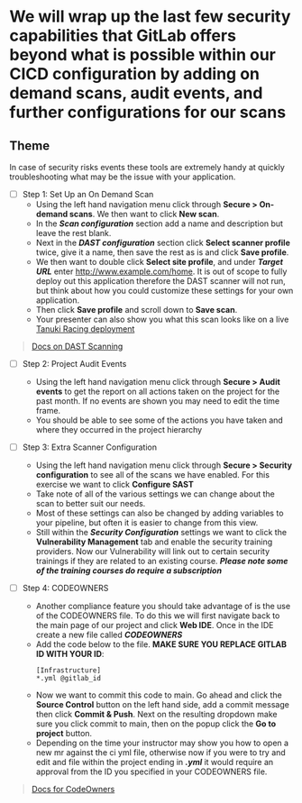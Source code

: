 # We will wrap up the last few security capabilities that GitLab offers beyond what is possible within our CICD configuration by adding on demand scans, audit events, and further configurations for our scans

## Theme

In case of security risks events these tools are extremely handy at quickly troubleshooting what may be the issue with your application.

* [ ] Step 1: Set Up an On Demand Scan
  * Using the left hand navigation menu click through **Secure > On-demand scans**. We then want to click **New scan**.
  * In the ***Scan configuration*** section add a name and description but leave the rest blank.
  * Next in the ***DAST configuration*** section click **Select scanner profile** twice, give it a name, then save the rest as is and click **Save profile**.
  * We then want to double click **Select site profile**, and under ***Target URL*** enter http://www.example.com/home. It is out of scope to fully deploy out this application therefore the DAST scanner will not run, but think about how you could customize these settings for your own application.
  * Then click **Save profile** and scroll down to **Save scan**.
  * Your presenter can also show you what this scan looks like on a live [Tanuki Racing deployment](https://gitlab.com/gitlab-learn-labs/webinars/tanuki-racing/tanuki-racing-application/-/on_demand_scans#/all)

> [Docs on DAST Scanning](https://docs.gitlab.com/ee/user/application_security/dast/)

* [ ] Step 2: Project Audit Events
  * Using the left hand navigation menu click through **Secure > Audit events** to get the report on all actions taken on the project for the past month. If no events are shown you may need to edit the time frame.
  * You should be able to see some of the actions you have taken and where they occurred in the project hierarchy

* [ ] Step 3: Extra Scanner Configuration
  * Using the left hand navigation menu click through **Secure > Security configuration** to see all of the scans we have enabled. For this exercise we want to click **Configure SAST**
  * Take note of all of the various settings we can change about the scan to better suit our needs. 
  * Most of these settings can also be changed by adding variables to your pipeline, but often it is easier to change from this view.
  * Still within the ***Security Configuration*** settings we want to click the **Vulnerability Management** tab and enable the security training providers. Now our Vulnerability will link out to certain security trainings if they are related to an existing course. **_Please note some of the training courses do require a subscription_**
  
* [ ] Step 4: CODEOWNERS
  * Another compliance feature you should take advantage of is the use of the CODEOWNERS file. To do this we will first navigate back to the main page of our project and click **Web IDE**. Once in the IDE create a new file called ***CODEOWNERS***
  * Add the code below to the file. **MAKE SURE YOU REPLACE GITLAB ID WITH YOUR ID**:
    ```
    [Infrastructure]
    *.yml @gitlab_id
    ```
  * Now we want to commit this code to main. Go ahead and click the **Source Control** button on the left hand side, add a commit message then click **Commit & Push**. Next on the resulting dropdown make sure you click commit to main, then on the popup click the **Go to project** button. 
  * Depending on the time your instructor may show you how to open a new mr against the ci yml file, otherwise now if you were to try and edit and file within the project ending in ***.yml*** it would require an approval from the ID you specified in your CODEOWNERS file.

> [Docs for CodeOwners](https://docs.gitlab.com/ee/user/project/code_owners.html)